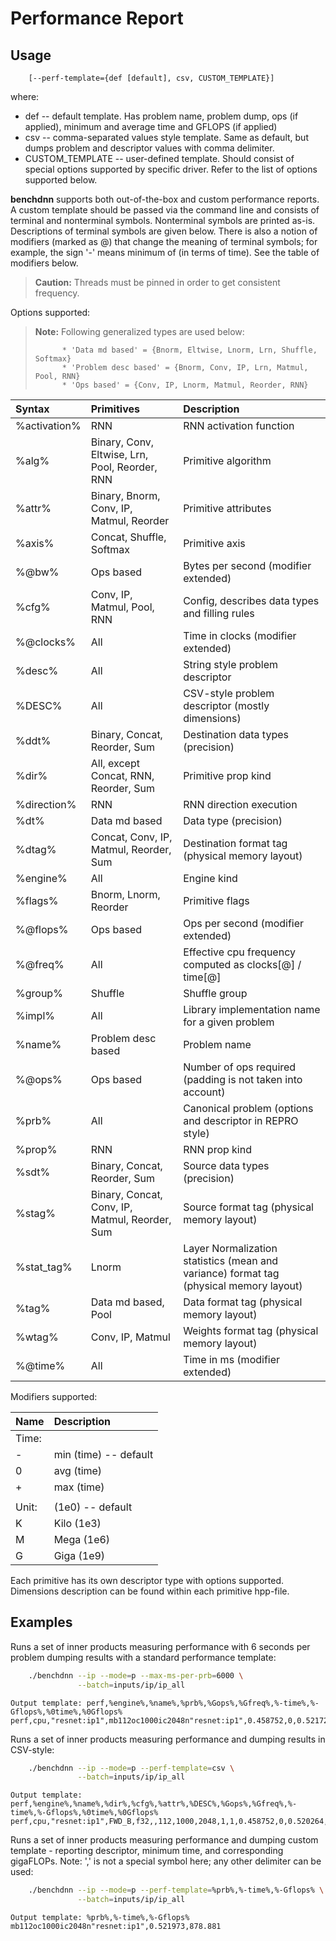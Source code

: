 # Performance Report

## Usage
```
    [--perf-template={def [default], csv, CUSTOM_TEMPLATE}]
```

where:
 - def -- default template. Has problem name, problem dump, ops (if applied),
          minimum and average time and GFLOPS (if applied)
 - csv -- comma-separated values style template. Same as default, but dumps
          problem and descriptor values with comma delimiter.
 - CUSTOM_TEMPLATE -- user-defined template. Should consist of special options
                      supported by specific driver. Refer to the list of
                      options supported below.


**benchdnn** supports both out-of-the-box and custom performance reports.
A custom template should be passed via the command line and consists of terminal
and nonterminal symbols.
Nonterminal symbols are printed as-is.
Descriptions of terminal symbols are given below.
There is also a notion of modifiers (marked as @) that change the meaning of
terminal symbols; for example, the sign '-' means minimum of (in terms of time).
See the table of modifiers below.

> **Caution:** Threads must be pinned in order to get consistent frequency.

Options supported:

> **Note:** Following generalized types are used below:
>
>           * 'Data md based' = {Bnorm, Eltwise, Lnorm, Lrn, Shuffle, Softmax}
>           * 'Problem desc based' = {Bnorm, Conv, IP, Lrn, Matmul, Pool, RNN}
>           * 'Ops based' = {Conv, IP, Lnorm, Matmul, Reorder, RNN}

| Syntax        | Primitives                                         | Description
| :--           | :--                                                | :--
| %activation%  | RNN                                                | RNN activation function
| %alg%         | Binary, Conv, Eltwise, Lrn, Pool, Reorder, RNN     | Primitive algorithm
| %attr%        | Binary, Bnorm, Conv, IP, Matmul, Reorder           | Primitive attributes
| %axis%        | Concat, Shuffle, Softmax                           | Primitive axis
| %@bw%         | Ops based                                          | Bytes per second (modifier extended)
| %cfg%         | Conv, IP, Matmul, Pool, RNN                        | Config, describes data types and filling rules
| %@clocks%     | All                                                | Time in clocks (modifier extended)
| %desc%        | All                                                | String style problem descriptor
| %DESC%        | All                                                | CSV-style problem descriptor (mostly dimensions)
| %ddt%         | Binary, Concat, Reorder, Sum                       | Destination data types (precision)
| %dir%         | All, except Concat, RNN, Reorder, Sum              | Primitive prop kind
| %direction%   | RNN                                                | RNN direction execution
| %dt%          | Data md based                                      | Data type (precision)
| %dtag%        | Concat, Conv, IP, Matmul, Reorder, Sum             | Destination format tag (physical memory layout)
| %engine%      | All                                                | Engine kind
| %flags%       | Bnorm, Lnorm, Reorder                              | Primitive flags
| %@flops%      | Ops based                                          | Ops per second (modifier extended)
| %@freq%       | All                                                | Effective cpu frequency computed as clocks[@] / time[@]
| %group%       | Shuffle                                            | Shuffle group
| %impl%        | All                                                | Library implementation name for a given problem
| %name%        | Problem desc based                                 | Problem name
| %@ops%        | Ops based                                          | Number of ops required (padding is not taken into account)
| %prb%         | All                                                | Canonical problem (options and descriptor in REPRO style)
| %prop%        | RNN                                                | RNN prop kind
| %sdt%         | Binary, Concat, Reorder, Sum                       | Source data types (precision)
| %stag%        | Binary, Concat, Conv, IP, Matmul, Reorder, Sum     | Source format tag (physical memory layout)
| %stat_tag%    | Lnorm                                              | Layer Normalization statistics (mean and variance) format tag (physical memory layout)
| %tag%         | Data md based, Pool                                | Data format tag (physical memory layout)
| %wtag%        | Conv, IP, Matmul                                   | Weights format tag (physical memory layout)
| %@time%       | All                                                | Time in ms (modifier extended)

Modifiers supported:

| Name  | Description
| :--   | :--
| Time: |
| -     | min (time) -- default
| 0     | avg (time)
| +     | max (time)
|       |
| Unit: |      (1e0) -- default
| K     | Kilo (1e3)
| M     | Mega (1e6)
| G     | Giga (1e9)

Each primitive has its own descriptor type with options supported. Dimensions
description can be found within each primitive hpp-file.


## Examples

Runs a set of inner products measuring performance with 6 seconds per problem
dumping results with a standard performance template:
``` sh
    ./benchdnn --ip --mode=p --max-ms-per-prb=6000 \
               --batch=inputs/ip/ip_all
```
```
Output template: perf,%engine%,%name%,%prb%,%Gops%,%Gfreq%,%-time%,%-Gflops%,%0time%,%0Gflops%
perf,cpu,"resnet:ip1",mb112oc1000ic2048n"resnet:ip1",0.458752,0,0.521729,879.293,0.576451,795.822
```

Runs a set of inner products measuring performance and dumping results in
CSV-style:
``` sh
    ./benchdnn --ip --mode=p --perf-template=csv \
               --batch=inputs/ip/ip_all
```
```
Output template: perf,%engine%,%name%,%dir%,%cfg%,%attr%,%DESC%,%Gops%,%Gfreq%,%-time%,%-Gflops%,%0time%,%0Gflops%
perf,cpu,"resnet:ip1",FWD_B,f32,,112,1000,2048,1,1,0.458752,0,0.520264,881.768,0.564043,813.328
```

Runs a set of inner products measuring performance and dumping custom template -
reporting descriptor, minimum time, and corresponding gigaFLOPs. Note: ',' is
not a special symbol here; any other delimiter can be used:
``` sh
    ./benchdnn --ip --mode=p --perf-template=%prb%,%-time%,%-Gflops% \
               --batch=inputs/ip/ip_all
```
```
Output template: %prb%,%-time%,%-Gflops%
mb112oc1000ic2048n"resnet:ip1",0.521973,878.881
```
